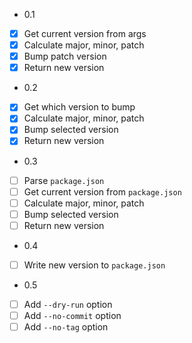 * 0.1
- [x] Get current version from args
- [x] Calculate major, minor, patch
- [x] Bump patch version
- [x] Return new version

* 0.2
- [x] Get which version to bump
- [x] Calculate major, minor, patch
- [x] Bump selected version
- [x] Return new version

* 0.3
- [ ] Parse `package.json`
- [ ] Get current version from `package.json`
- [ ] Calculate major, minor, patch
- [ ] Bump selected version
- [ ] Return new version

* 0.4
- [ ] Write new version to `package.json`

* 0.5
- [ ] Add `--dry-run` option
- [ ] Add `--no-commit` option
- [ ] Add `--no-tag` option
